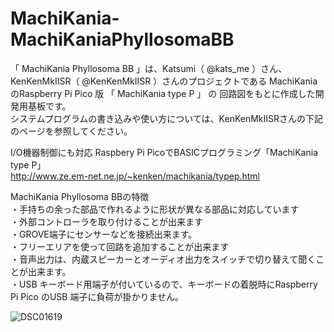 # MachiKania-MachiKaniaPhyllosomaBB

「
MachiKania Phyllosoma BB 」は、Katsumi（ @kats_me ）さん、 KenKenMkIISR（ @KenKenMkIISR ）さんのプロジェクトである MachiKaniaのRaspberry Pi Pico 版
「 MachiKania type P 」 の 回路図をもとに作成した開発用基板です。<BR>
システムプログラムの書き込みや使い方については、KenKenMkIISRさんの下記のページを参照してください。<BR>

I/O機器制御にも対応 Raspbery Pi PicoでBASICプログラミング「MachiKania type P」<BR>
http://www.ze.em-net.ne.jp/~kenken/machikania/typep.html

MachiKania Phyllosoma BBの特徴<BR>
・手持ちの余った部品で作れるように形状が異なる部品に対応しています<BR>
・外部コントローラを取り付けることが出来ます<BR>
・GROVE端子にセンサーなどを接続出来ます。<BR>
・フリーエリアを使って回路を追加することが出来ます<BR>
・音声出力は、内蔵スピーカーとオーディオ出力をスイッチで切り替えて聞くことが出来ます。<BR>
・USB キーボード用端子が付いているので、キーボードの着脱時にRaspberry Pi Pico のUSB 端子に負荷が掛かりません。<BR>

![DSC01619](https://github.com/kosaku-damashii/MachiKania-MachiKaniaPhyllosomaBB/assets/62051355/7d8c1570-3a1b-45d9-bed0-ff0d9d9452ad)
